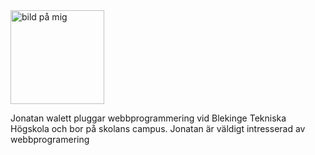 <div class="byline">
    <img src="img/byline.jpg" alt="bild på mig" width=150&heigh=150>
    <p class="bylinetext">Jonatan walett pluggar webbprogrammering vid Blekinge Tekniska Högskola och bor på skolans campus. Jonatan är väldigt intresserad av webbprogramering</p>
</div>
